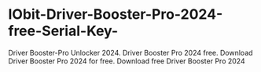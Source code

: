 # IObit-Driver-Booster-Pro-2024-free-Serial-Key-
Driver Booster-Pro Unlocker 2024. Driver Booster Pro 2024 free. Download Driver Booster Pro 2024 for free. Download free Driver Booster Pro 2024
